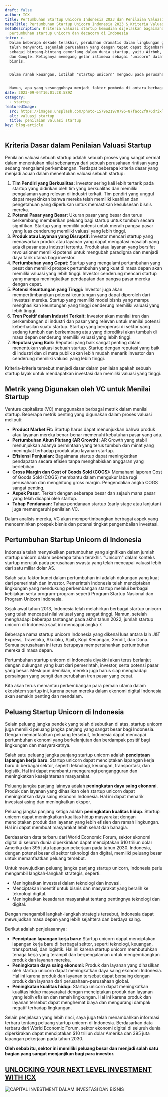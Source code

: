 ```yaml
---
draft: false
author: ICX
title: Pertumbuhan Startup Unicorn Indonesia 2023 dan Penilaian Valuasinya
metaTitle: Pertumbuhan Startup Unicorn Indonesia 2023 & Kriteria Valuasi Startup
metaDescription: Kriteria valuasi startup kemudian dijelaskan bagaimana
  pertumbuhan startup unicorn dan decacorn di Indonesia
intro: >-
  Dalam beberapa dekade terakhir, perubahan dramatis dalam lingkungan global
  telah menyoroti sejumlah perusahaan yang dengan tepat dapat digambarkan
  sebagai bintang-bintang cemerlang dalam dunia startup, yaitu Airbnb, Facebook,
  dan Google. Ketiganya memegang gelar istimewa sebagai "unicorn" dalam ranah
  bisnis.


  Dalam ranah keuangan, istilah "startup unicorn" mengacu pada perusahaan swasta yang telah mencapai valuasi sebesar US$1 miliar atau bahkan lebih. Mayoritas dari perusahaan-perusahaan ini beroperasi di sektor teknologi, yang mencakup beragam industri seperti edutech, fintech, foodtech, blockchain, hingga kecerdasan buatan.


  Namun, apa yang sesungguhnya menjadi faktor pembeda di antara berbagai startup? Bagaimana persisnya proses penilaian valuasi oleh para pemodal ventura (venture capitalists, VC) berlangsung? Dan bagaimana perkembangan startup unicorn di Indonesia saat ini?
date: 2023-09-04T16:01:28.589Z
category:
  - startup
featuredImage:
  src: https://images.unsplash.com/photo-1579621970795-87facc2f976d?ixlib=rb-4.0.3&ixid=M3wxMjA3fDB8MHxwaG90by1wYWdlfHx8fGVufDB8fHx8fA%3D%3D&auto=format&fit=crop&w=870&q=80
  alt: valuasi startup
  title: penilaian valuasi startup
key: blog-article
---
```

## Kriteria Dasar dalam Penilaian Valuasi Startup

Penilaian valuasi sebuah startup adalah sebuah proses yang sangat cermat dalam menentukan nilai sebenarnya dari sebuah perusahaan rintisan yang sedang mengalami perkembangan. Terdapat beberapa kriteria dasar yang menjadi acuan dalam menentukan valuasi sebuah startup:

1. **Tim Pendiri yang Berkualitas:** Investor sering kali lebih tertarik pada startup yang didirikan oleh tim yang berkualitas dan memiliki pengalaman yang relevan di industri terkait. Tim pendiri yang unggul dapat meyakinkan bahwa mereka telah memiliki keahlian dan pengetahuan yang diperlukan untuk memastikan kesuksesan bisnis mereka.
2. **Potensi Pasar yang Besar:** Ukuran pasar yang besar dan terus berkembang memberikan peluang bagi startup untuk tumbuh secara signifikan. Startup yang memiliki potensi untuk meraih pangsa pasar yang luas cenderung memiliki valuasi yang lebih tinggi.
3. **Produk atau Layanan yang Disruptif:** Investor mencari startup yang menawarkan produk atau layanan yang dapat mengatasi masalah yang ada di pasar atau industri tertentu. Produk atau layanan yang bersifat revolusioner memiliki potensi untuk mengubah paradigma dan menjadi daya tarik utama bagi investor.
4. **Pertumbuhan yang Cepat:** Startup yang mengalami pertumbuhan yang pesat dan memiliki prospek pertumbuhan yang kuat di masa depan akan memiliki valuasi yang lebih tinggi. Investor cenderung mencari startup yang mampu meningkatkan pendapatan dan pangsa pasar mereka dengan cepat.
5. **Potensi Keuntungan yang Tinggi:** Investor juga akan mempertimbangkan potensi keuntungan yang dapat diperoleh dari investasi mereka. Startup yang memiliki model bisnis yang mampu menghasilkan keuntungan yang tinggi cenderung memiliki valuasi yang lebih tinggi.
6. **Tren Positif dalam Industri Terkait:** Investor akan menilai tren dan perkembangan di industri dan pasar yang relevan untuk menilai potensi keberhasilan suatu startup. Startup yang beroperasi di sektor yang sedang tumbuh dan berkembang atau yang diprediksi akan tumbuh di masa depan cenderung memiliki valuasi yang lebih tinggi.
7. **Reputasi yang Baik:** Reputasi yang baik sangat penting dalam menentukan valuasi sebuah startup. Startup dengan reputasi yang baik di industri dan di mata publik akan lebih mudah menarik investor dan cenderung memiliki valuasi yang lebih tinggi.

Kriteria-kriteria tersebut menjadi dasar dalam penilaian apakah sebuah startup layak untuk mendapatkan investasi dan memiliki valuasi yang tinggi.

## Metrik yang Digunakan oleh VC untuk Menilai Startup

Venture capitalists (VC) menggunakan berbagai metrik dalam menilai startup. Beberapa metrik penting yang digunakan dalam proses valuasi meliputi:

* **Product Market Fit:** Startup harus dapat menunjukkan bahwa produk atau layanan mereka benar-benar memenuhi kebutuhan pasar yang ada.
* **Pertumbuhan Akun Piutang (AR Growth):** AR Growth yang stabil menunjukkan adanya permintaan yang terus tumbuh dan minat yang meningkat terhadap produk atau layanan startup.
* **Efisiensi Penjualan:** Bagaimana startup dapat meningkatkan pendapatan secara efisien tanpa menghabiskan anggaran yang berlebihan.
* **Gross Margin dan Cost of Goods Sold (COGS):** Memahami laporan Cost of Goods Sold (COGS) membantu dalam mengukur laba rugi perusahaan dan menghitung gross margin. Pengendalian angka COGS sangat penting.
* **Aspek Pasar:** Terkait dengan seberapa besar dan sejauh mana pasar yang telah dicapai oleh startup.
* **Tahap Pendanaan:** Tahap pendanaan startup (early stage atau lanjutan) juga memengaruhi penilaian VC.

Dalam analisis mereka, VC akan mempertimbangkan berbagai aspek yang mencerminkan prospek bisnis dan potensi tingkat pengembalian investasi.

## Pertumbuhan Startup Unicorn di Indonesia

Indonesia telah menyaksikan pertumbuhan yang signifikan dalam jumlah startup unicorn dalam beberapa tahun terakhir. "Unicorn" dalam konteks startup merujuk pada perusahaan swasta yang telah mencapai valuasi lebih dari satu miliar dolar AS.

Salah satu faktor kunci dalam pertumbuhan ini adalah dukungan yang kuat dari pemerintah dan investor. Pemerintah Indonesia telah menciptakan lingkungan yang mendukung perkembangan startup melalui berbagai kebijakan serta program-program seperti Program Startup Nasional dan Program Unicorn Indonesia.

Sejak awal tahun 2013, Indonesia telah melahirkan berbagai startup unicorn yang telah mencapai nilai valuasi yang sangat tinggi. Namun, setelah menghadapi beberapa tantangan pada akhir tahun 2022, jumlah startup unicorn di Indonesia saat ini mencapai angka 7.

Beberapa nama startup unicorn Indonesia yang dikenal luas antara lain J&T Express, Traveloka, Akulaku, Ajaib, Kopi Kenangan, Xendit, dan Dana. Semua perusahaan ini terus berupaya mempertahankan pertumbuhan mereka di masa depan.

Pertumbuhan startup unicorn di Indonesia diyakini akan terus berlanjut dengan dukungan yang kuat dari pemerintah, investor, serta potensi pasar yang besar. Meskipun demikian, mereka juga harus siap menghadapi persaingan yang sengit dan perubahan tren pasar yang cepat.

Kita akan terus memantau perkembangan para pemain utama dalam ekosistem startup ini, karena peran mereka dalam ekonomi digital Indonesia akan semakin penting dan mendalam.

## **Peluang Startup Unicorn di Indonesia**

Selain peluang jangka pendek yang telah disebutkan di atas, startup unicorn juga memiliki peluang jangka panjang yang sangat besar bagi Indonesia. Dengan memanfaatkan peluang tersebut, Indonesia dapat mencapai pertumbuhan ekonomi yang berkelanjutan dan berdampak positif bagi lingkungan dan masyarakatnya.

Salah satu peluang jangka panjang startup unicorn adalah **penciptaan lapangan kerja baru**. Startup unicorn dapat menciptakan lapangan kerja baru di berbagai sektor, seperti teknologi, keuangan, transportasi, dan logistik. Hal ini dapat membantu mengurangi pengangguran dan meningkatkan kesejahteraan masyarakat.

Peluang jangka panjang lainnya adalah **peningkatan daya saing ekonomi**. Produk dan layanan yang dihasilkan oleh startup unicorn dapat meningkatkan daya saing ekonomi Indonesia. Hal ini dapat menarik investasi asing dan meningkatkan ekspor.

Peluang jangka panjang ketiga adalah **peningkatan kualitas hidup**. Startup unicorn dapat meningkatkan kualitas hidup masyarakat dengan menciptakan produk dan layanan yang lebih efisien dan ramah lingkungan. Hal ini dapat membuat masyarakat lebih sehat dan bahagia.

Berdasarkan data terbaru dari World Economic Forum, sektor ekonomi digital di seluruh dunia diperkirakan dapat menciptakan $10 triliun dolar Amerika dan 395 juta lapangan pekerjaan pada tahun 2030. Indonesia, dengan potensi besar di sektor teknologi dan digital, memiliki peluang besar untuk memanfaatkan peluang tersebut.

Untuk mewujudkan peluang jangka panjang startup unicorn, Indonesia perlu mengambil langkah-langkah strategis, seperti:

* Meningkatkan investasi dalam teknologi dan inovasi.
* Menciptakan insentif untuk bisnis dan masyarakat yang beralih ke teknologi digital.
* Meningkatkan kesadaran masyarakat tentang pentingnya teknologi dan digital.

Dengan mengambil langkah-langkah strategis tersebut, Indonesia dapat mewujudkan masa depan yang lebih sejahtera dan berdaya saing.

Berikut adalah penjelasannya:

* **Penciptaan lapangan kerja baru:** Startup unicorn dapat menciptakan lapangan kerja baru di berbagai sektor, seperti teknologi, keuangan, transportasi, dan logistik. Hal ini karena startup unicorn membutuhkan tenaga kerja yang terampil dan berpengalaman untuk mengembangkan produk dan layanan mereka.
* **Peningkatan daya saing ekonomi:** Produk dan layanan yang dihasilkan oleh startup unicorn dapat meningkatkan daya saing ekonomi Indonesia. Hal ini karena produk dan layanan tersebut dapat bersaing dengan produk dan layanan dari perusahaan-perusahaan global.
* **Peningkatan kualitas hidup:** Startup unicorn dapat meningkatkan kualitas hidup masyarakat dengan menciptakan produk dan layanan yang lebih efisien dan ramah lingkungan. Hal ini karena produk dan layanan tersebut dapat menghemat biaya dan mengurangi dampak negatif terhadap lingkungan.

Selain penjelasan yang lebih rinci, saya juga telah menambahkan informasi terbaru tentang peluang startup unicorn di Indonesia. Berdasarkan data terbaru dari World Economic Forum, sektor ekonomi digital di seluruh dunia diperkirakan dapat menciptakan $10 triliun dolar Amerika dan 395 juta lapangan pekerjaan pada tahun 2030. 

**O﻿leh sebab itu, sektor ini memiliki peluang besar dan menjadi salah satu bagian yang sangat menjanjikan bagi para investor.** 

## [U﻿NLOCKING YOUR NEXT LEVEL INVESTMENT WITH ICX](https://icx.id/?utm_source=content_blog&utm_medium=blog&utm_campaign=blog&utm_id=content_blog&utm_content=blog_content)

![CAPITAL INVESTMENT DALAM INVESTASI DAN BISNIS](https://icx.id/img/snapinsta.app_346119647_1435083573982006_484823168912654359_n_1080-1-.jpg)